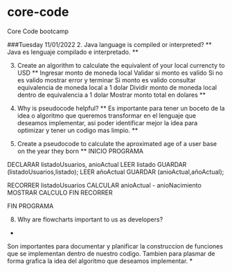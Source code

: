 # core-code
Core Code bootcamp

###Tuesday 11/01/2022
2. Java language is compiled or interpreted?
**
Java es lenguaje compilado e interpretado.
**

3. Create an algorithm to calculate the equivalent of your local currencty to USD
**
Ingresar monto de moneda local
Validar si monto es valido
Si no es valido mostrar error y terminar
Si monto es valido consultar equivalencia de moneda local a 1 dolar
Dividir monto de moneda local dentro de equivalencia a 1 dolar
Mostrar monto total en dolares
**

5. Why is pseudocode helpful?
**
Es importante para tener un boceto de la idea o algoritmo que queremos transformar en el lenguaje que deseamos implementar, asi poder identificar mejor la idea para optimizar y tener un codigo mas limpio.
**

6. Create a pseudocode to calculate the aproximated age of a user base on the year they born
**
INICIO PROGRAMA

DECLARAR listadoUsuarios, anioActual
LEER listado
GUARDAR (listadoUsuarios,listado);
LEER añoActual
GUARDAR (anioActual,añoActual);

RECORRER listadoUsuarios
  CALCULAR anioActual - anioNacimiento
  MOSTRAR CALCULO
FIN RECORRER

FIN PROGRAMA

8. Why are flowcharts important to us as developers?
*
Son importantes para documentar y planificar la construccion de funciones que se implementan dentro de nuestro codigo. Tambien para plasmar de forma grafica la idea del algoritmo que deseamos implementar.
*

